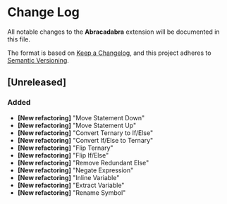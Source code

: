 # Change Log

All notable changes to the **Abracadabra** extension will be documented in this file.

The format is based on [Keep a Changelog](https://keepachangelog.com/en/1.0.0/),
and this project adheres to [Semantic Versioning](https://semver.org/spec/v2.0.0.html).

## [Unreleased]

### Added

- **[New refactoring]** "Move Statement Down"
- **[New refactoring]** "Move Statement Up"
- **[New refactoring]** "Convert Ternary to If/Else"
- **[New refactoring]** "Convert If/Else to Ternary"
- **[New refactoring]** "Flip Ternary"
- **[New refactoring]** "Flip If/Else"
- **[New refactoring]** "Remove Redundant Else"
- **[New refactoring]** "Negate Expression"
- **[New refactoring]** "Inline Variable"
- **[New refactoring]** "Extract Variable"
- **[New refactoring]** "Rename Symbol"
